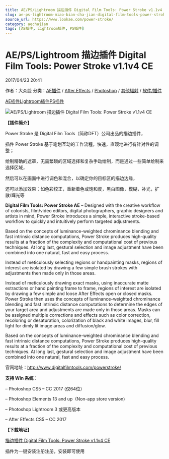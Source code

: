 ```yaml
---
title: AE/PS/Lightroom 描边插件 Digital Film Tools: Power Stroke v1.1v4 CE
slug: ae-ps-lightroom-miao-bian-cha-jian-digital-film-tools-power-stroke-v1-1v4-ce
source_url: https://www.lookae.com/power-stroke/
category: aechajian
tags: [AE插件, Lightroom插件, PS插件]
---
```

# AE/PS/Lightroom 描边插件 Digital Film Tools: Power Stroke v1.1v4 CE

2017/04/23 20:41

作者：大众脸
分类：[AE插件](https://www.lookae.com/after-effects/aechajian/) / [After Effects](https://www.lookae.com/after-effects/) / [Photoshop](https://www.lookae.com/qitarjcj/pszy/) / [其他辐射](https://www.lookae.com/others/) / [软件/插件](https://www.lookae.com/qitarjcj/)

[AE插件](https://www.lookae.com/tag/ae%e6%8f%92%e4%bb%b6/)[Lightroom插件](https://www.lookae.com/tag/lightroom%e6%8f%92%e4%bb%b6/)[PS插件](https://www.lookae.com/tag/ps%e6%8f%92%e4%bb%b6/)

![AE/PS/Lightroom 描边插件 Digital Film Tools: Power Stroke v1.1v4 CE](https://www.lookae.com/wp-content/uploads/2016/08/powerstroke.jpg "AE/PS/Lightroom 描边插件 Digital Film Tools: Power Stroke v1.1v4 CE-LookAE.com")

**【插件简介】**

Power Stroke 是 Digital Film Tools（简称DFT）公司出品的描边插件，

插件 Power Stroke 基于笔划互动的工作流程，快速，直观地进行有针对性的调整；

绘制精确的遮罩，无需繁琐的区域选择和复杂手动绘制，而是通过一些简单绘制来选择区域，

然后可以在画面中进行调色和混合，以确定你的目标区的描边边缘，

还可以添加效果：如色彩校正，重新着色或饱和度，黑白图像，模糊，补光，扩散/辉光等

**Digital Film Tools: Power Stroke AE** – Designed with the creative workflow of colorists, film/video editors, digital photographers, graphic designers and artists in mind, Power Stroke introduces a simple, interactive stroke-based workflow to quickly and intuitively perform targeted adjustments.

Based on the concepts of luminance-weighted chrominance blending and fast intrinsic distance computations, Power Stroke produces high-quality results at a fraction of the complexity and computational cost of previous techniques. At long last, gestural selection and image adjustment have been combined into one natural, fast and easy process.

Instead of meticulously selecting regions or handpainting masks, regions of interest are isolated by drawing a few simple brush strokes with adjustments then made only in those areas.

Instead of meticulously drawing exact masks, using inaccurate matte extractions or hand painting frame to frame, regions of interest are isolated by drawing a few simple and loose After Effects open or closed masks. Power Stroke then uses the concepts of luminance-weighted chrominance blending and fast intrinsic distance computations to determine the edges of your target area and adjustments are made only in those areas. Masks can be assigned multiple corrections and effects such as color correction, recoloring or desaturation, colorization of black and white images, blur, fill light for dimly lit image areas and diffusion/glow.

Based on the concepts of luminance-weighted chrominance blending and fast intrinsic distance computations, Power Stroke produces high-quality results at a fraction of the complexity and computational cost of previous techniques. At long last, gestural selection and image adjustment have been combined into one natural, fast and easy process.

官网地址：http://www.digitalfilmtools.com/powerstroke/

**支持 Win 系统：**

– Photoshop CS5 – CC 2017 (仅64位）

– Photoshop Elements 13 and up  (Non-app store version)

– Photoshop Lightroom 3 或更高版本

– After Effects CS5 – CC 2017

**【下载地址】**

[描边插件 Digital Film Tools: Power Stroke v1.1v4 CE](https://lookae.ctfile.com/fs/680462-199518501)

插件为一键安装注册注册，安装即可使用
